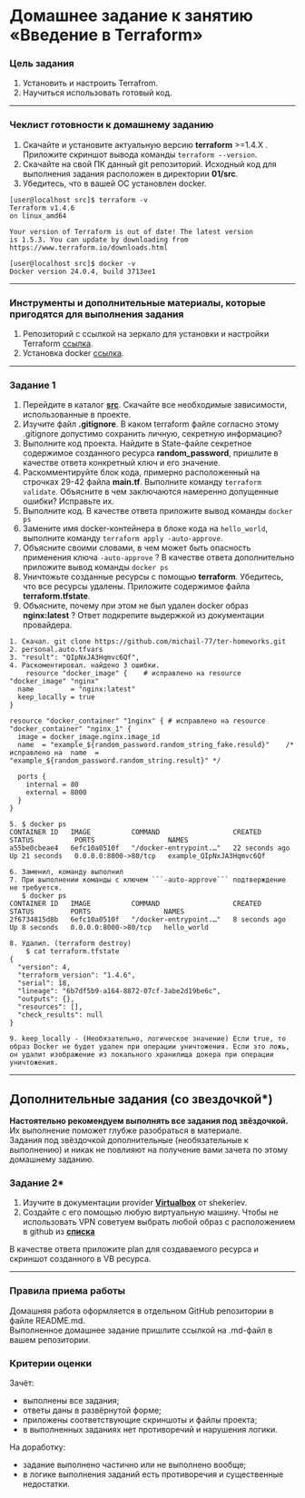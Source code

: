 # Домашнее задание к занятию «Введение в Terraform»

### Цель задания

1. Установить и настроить Terrafrom.
2. Научиться использовать готовый код.

------

### Чеклист готовности к домашнему заданию

1. Скачайте и установите актуальную версию **terraform** >=1.4.X . Приложите скриншот вывода команды ```terraform --version```.
2. Скачайте на свой ПК данный git репозиторий. Исходный код для выполнения задания расположен в директории **01/src**.
3. Убедитесь, что в вашей ОС установлен docker.

```
[user@localhost src]$ terraform -v
Terraform v1.4.6
on linux_amd64

Your version of Terraform is out of date! The latest version
is 1.5.3. You can update by downloading from https://www.terraform.io/downloads.html

[user@localhost src]$ docker -v
Docker version 24.0.4, build 3713ee1

```

------

### Инструменты и дополнительные материалы, которые пригодятся для выполнения задания

1. Репозиторий с ссылкой на зеркало для установки и настройки Terraform  [ссылка](https://github.com/netology-code/devops-materials).
2. Установка docker [ссылка](https://docs.docker.com/engine/install/ubuntu/). 
------

### Задание 1

1. Перейдите в каталог [**src**](https://github.com/netology-code/ter-homeworks/tree/main/01/src). Скачайте все необходимые зависимости, использованные в проекте. 
2. Изучите файл **.gitignore**. В каком terraform файле согласно этому .gitignore допустимо сохранить личную, секретную информацию?
3. Выполните код проекта. Найдите  в State-файле секретное содержимое созданного ресурса **random_password**, пришлите в качестве ответа конкретный ключ и его значение.
4. Раскомментируйте блок кода, примерно расположенный на строчках 29-42 файла **main.tf**.
Выполните команду ```terraform validate```. Объясните в чем заключаются намеренно допущенные ошибки? Исправьте их.
5. Выполните код. В качестве ответа приложите вывод команды ```docker ps```
6. Замените имя docker-контейнера в блоке кода на ```hello_world```, выполните команду ```terraform apply -auto-approve```.
7. Объясните своими словами, в чем может быть опасность применения ключа  ```-auto-approve``` ? В качестве ответа дополнительно приложите вывод команды ```docker ps```
8. Уничтожьте созданные ресурсы с помощью **terraform**. Убедитесь, что все ресурсы удалены. Приложите содержимое файла **terraform.tfstate**. 
9. Объясните, почему при этом не был удален docker образ **nginx:latest** ? Ответ подкрепите выдержкой из документации провайдера.

```
1. Скачал. git clone https://github.com/michail-77/ter-homeworks.git
2. personal.auto.tfvars
3. "result": "QIpNxJA3Hqmvc6Qf",
4. Раскоментировал. найдено 3 ошибки.
    resource "docker_image" {    # исправлено на resource "docker_image" "nginx"
  name         = "nginx:latest"
  keep_locally = true
}

resource "docker_container" "1nginx" { # исправлено на resource "docker_container" "nginx_1" {
  image = docker_image.nginx.image_id
  name  = "example_${random_password.random_string_fake.resuld}"    /* исправлено на  name  = "example_${random_password.random_string.result}" */

  ports {
    internal = 80
    external = 8000
  }
}

5. $ docker ps
CONTAINER ID   IMAGE          COMMAND                  CREATED          STATUS          PORTS                  NAMES
a55be0cbeae4   6efc10a0510f   "/docker-entrypoint.…"   22 seconds ago   Up 21 seconds   0.0.0.0:8000->80/tcp   example_QIpNxJA3Hqmvc6Qf

6. Заменил, команду выполнил
7. При выполнении команды с ключем ```-auto-approve``` подтверждение не требуется.
   $ docker ps
CONTAINER ID   IMAGE          COMMAND                  CREATED         STATUS         PORTS                  NAMES
2f6734815d8b   6efc10a0510f   "/docker-entrypoint.…"   8 seconds ago   Up 8 seconds   0.0.0.0:8000->80/tcp   hello_world

8. Удалил. (terraform destroy)
    $ cat terraform.tfstate
{
  "version": 4,
  "terraform_version": "1.4.6",
  "serial": 18,
  "lineage": "6b7df5b9-a164-8872-07cf-3abe2d19be6c",
  "outputs": {},
  "resources": [],
  "check_results": null
}

9. keep_locally - (Необязательно, логическое значение) Если true, то образ Docker не будет удален при операции уничтожения. Если это ложь, он удалит изображение из локального хранилища докера при операции уничтожения.

```
------

## Дополнительные задания (со звездочкой*)

**Настоятельно рекомендуем выполнять все задания под звёздочкой.**   Их выполнение поможет глубже разобраться в материале.   
Задания под звёздочкой дополнительные (необязательные к выполнению) и никак не повлияют на получение вами зачета по этому домашнему заданию. 

### Задание 2*

1. Изучите в документации provider [**Virtualbox**](https://docs.comcloud.xyz/providers/shekeriev/virtualbox/latest/docs) от 
shekeriev.
2. Создайте с его помощью любую виртуальную машину. Чтобы не использовать VPN советуем выбрать любой образ с расположением в github из [**списка**](https://www.vagrantbox.es/)

В качестве ответа приложите plan для создаваемого ресурса и скриншот созданного в VB ресурса. 

------

### Правила приема работы

Домашняя работа оформляется в отдельном GitHub репозитории в файле README.md.   
Выполненное домашнее задание пришлите ссылкой на .md-файл в вашем репозитории.

### Критерии оценки

Зачёт:

* выполнены все задания;
* ответы даны в развёрнутой форме;
* приложены соответствующие скриншоты и файлы проекта;
* в выполненных заданиях нет противоречий и нарушения логики.

На доработку:

* задание выполнено частично или не выполнено вообще;
* в логике выполнения заданий есть противоречия и существенные недостатки. 
